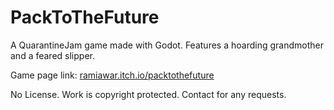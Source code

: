 # PackToTheFuture

A QuarantineJam game made with Godot. Features a hoarding grandmother and a feared slipper.

Game page link: [ramiawar.itch.io/packtothefuture](https://ramiawar.itch.io/packtothefuture)

No License. Work is copyright protected. Contact for any requests.
